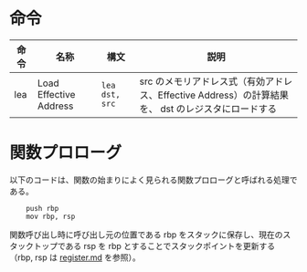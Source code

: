# 命令

| 命令 | 名称 | 構文 | 説明 |
| --- | --- | --- | --- |
| lea | Load Effective Address | `lea dst, src` | src のメモリアドレス式（有効アドレス、Effective Address）の計算結果を、 dst のレジスタにロードする |

# 関数プロローグ

以下のコードは、関数の始まりによく見られる関数プロローグと呼ばれる処理である。

```assembly
    push rbp
    mov rbp, rsp
```

関数呼び出し時に呼び出し元の位置である rbp をスタックに保存し、現在のスタックトップである rsp を rbp とすることでスタックポイントを更新する（rbp, rsp は [register.md](./register.md) を参照）。
